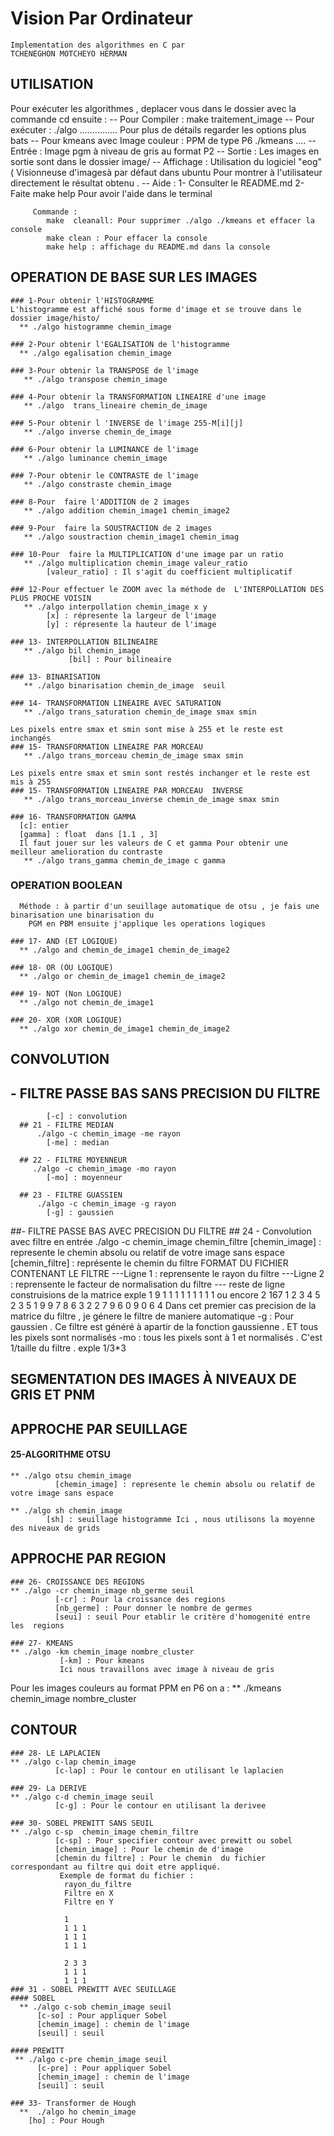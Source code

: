 # Vision Par Ordinateur 

    Implementation des algorithmes en C par 
    TCHENEGHON MOTCHEYO HERMAN 


##                 UTILISATION
Pour exécuter les algorithmes , 
  deplacer vous dans le dossier avec la commande cd ensuite :
      -- Pour Compiler : 
                    make traitement_image
      -- Pour exécuter :
                    ./algo ...............
                    Pour plus de détails regarder les options plus bats
      -- Pour kmeans avec Image couleur : PPM de type P6
                    ./kmeans ....
      -- Entrée : 
                    Image pgm à niveau de gris au format P2
      -- Sortie : 
                    Les images en sortie sont dans le dossier image/
      -- Affichage : 
                    Utilisation du logiciel "eog" ( Visionneuse d'imagesà par défaut dans ubuntu Pour montrer à l'utilisateur directement
                    le résultat obtenu .
      -- Aide : 
                1- Consulter le README.md
                2- Faite make help Pour avoir l'aide dans le terminal

         Commande :
            make  cleanall: Pour supprimer ./algo ./kmeans et effacer la console
            make clean : Pour effacer la console
            make help : affichage du README.md dans la console

##                 OPERATION DE BASE SUR LES IMAGES

    ### 1-Pour obtenir l'HISTOGRAMME
    L'histogramme est affiché sous forme d'image et se trouve dans le dossier image/histo/
      ** ./algo histogramme chemin_image

    ### 2-Pour obtenir l'EGALISATION de l'histogramme
      ** ./algo egalisation chemin_image

    ### 3-Pour obtenir la TRANSPOSE de l'image
       ** ./algo transpose chemin_image

    ### 4-Pour obtenir la TRANSFORMATION LINEAIRE d'une image 
       ** ./algo  trans_lineaire chemin_de_image

    ### 5-Pour obtenir l 'INVERSE de l'image 255-M[i][j]
       ** ./algo inverse chemin_de_image

    ### 6-Pour obtenir la LUMINANCE de l'image 
       ** ./algo luminance chemin_image

    ### 7-Pour obtenir le CONTRASTE de l'image 
       ** ./algo constraste chemin_image

    ### 8-Pour  faire l'ADDITION de 2 images 
       ** ./algo addition chemin_image1 chemin_image2

    ### 9-Pour  faire la SOUSTRACTION de 2 images 
       ** ./algo soustraction chemin_image1 chemin_imag

    ### 10-Pour  faire la MULTIPLICATION d'une image par un ratio 
       ** ./algo multiplication chemin_image valeur_ratio
            [valeur_ratio] : Il s'agit du coefficient multiplicatif

    ### 12-Pour effectuer le ZOOM avec la méthode de  L'INTERPOLLATION DES PLUS PROCHE VOISIN
       ** ./algo interpollation chemin_image x y
            [x] : répresente la largeur de l'image
            [y] : répresente la hauteur de l'image

    ### 13- INTERPOLLATION BILINEAIRE
       ** ./algo bil chemin_image
                 [bil] : Pour bilineaire

    ### 13- BINARISATION
       ** ./algo binarisation chemin_de_image  seuil

    ### 14- TRANSFORMATION LINEAIRE AVEC SATURATION
       ** ./algo trans_saturation chemin_de_image smax smin

    Les pixels entre smax et smin sont mise à 255 et le reste est  inchangés
    ### 15- TRANSFORMATION LINEAIRE PAR MORCEAU
       ** ./algo trans_morceau chemin_de_image smax smin

    Les pixels entre smax et smin sont restés inchanger et le reste est mis à 255
    ### 15- TRANSFORMATION LINEAIRE PAR MORCEAU  INVERSE
       ** ./algo trans_morceau_inverse chemin_de_image smax smin

    ### 16- TRANSFORMATION GAMMA
      [c]: entier
      [gamma] : float  dans [1.1 , 3]
      Il faut jouer sur les valeurs de C et gamma Pour obtenir une meilleur amelioration du contraste
       ** ./algo trans_gamma chemin_de_image c gamma

  ### OPERATION BOOLEAN
      Méthode : à partir d'un seuillage automatique de otsu , je fais une binarisation une binarisation du
        PGM en PBM ensuite j'applique les operations logiques

    ### 17- AND (ET LOGIQUE) 
      ** ./algo and chemin_de_image1 chemin_de_image2
    
    ### 18- OR (OU LOGIQUE) 
      ** ./algo or chemin_de_image1 chemin_de_image2

    ### 19- NOT (Non LOGIQUE) 
      ** ./algo not chemin_de_image1 

    ### 20- XOR (XOR LOGIQUE) 
      ** ./algo xor chemin_de_image1 chemin_de_image2

##                 CONVOLUTION
  ## - FILTRE PASSE BAS SANS PRECISION DU FILTRE
            [-c] : convolution 
      ## 21 - FILTRE MEDIAN
          ./algo -c chemin_image -me rayon
            [-me] : median
      
      ## 22 - FILTRE MOYENNEUR
         ./algo -c chemin_image -mo rayon
            [-mo] : moyenneur
      
      ## 23 - FILTRE GUASSIEN
          ./algo -c chemin_image -g rayon
            [-g] : gaussien
  
  ##-  FILTRE PASSE BAS AVEC PRECISION DU FILTRE
      ## 24 - Convolution avec filtre en entrée
          ./algo -c chemin_image chemin_filtre
            [chemin_image] : represente le chemin absolu ou relatif de votre image sans espace
            [chemin_filtre] : représente le chemin du filtre
          FORMAT DU FICHIER CONTENANT LE FILTRE
          ---Ligne 1 : reprensente le rayon du filtre
          ---Ligne 2 : reprensente le facteur de normalisation du filtre
          --- reste de ligne construisions de la matrice
                 exple
                 1
                 9
                 1 1 1
                 1 1 1 
                 1 1 1
              ou encore
                 2
                 167
                 1 2 3 4 5
                 2 3 5 1 9
                 9 7 8 6 3
                 2 2 7 9 6
                 0 9 0 6 4
    Dans cet premier cas precision de la matrice du filtre , je génere le filtre de maniere automatique
            -g : Pour gaussien . Ce filtre est généré à apartir de la fonction
             gaussienne . ET tous les pixels sont normalisés
            -mo : tous les pixels sont à 1 et normalisés . C'est 1/taille du filtre . exple 1/3*3


##                 SEGMENTATION DES IMAGES À NIVEAUX DE GRIS ET PNM 
  ## APPROCHE PAR SEUILLAGE
  #### 25-ALGORITHME  OTSU
    ** ./algo otsu chemin_image 
              [chemin_image] : represente le chemin absolu ou relatif de votre image sans espace
    
    ** ./algo sh chemin_image
            [sh] : seuillage histogramme Ici , nous utilisons la moyenne des niveaux de grids
  ## APPROCHE PAR REGION
    ### 26- CROISSANCE DES REGIONS
    ** ./algo -cr chemin_image nb_germe seuil
              [-cr] : Pour la croissance des regions
              [nb_germe] : Pour donner le nombre de germes
              [seui] : seuil Pour etablir le critère d'homogenité entre les  regions
    
    ### 27- KMEANS
    ** ./algo -km chemin_image nombre_cluster
               [-km] : Pour kmeans
               Ici nous travaillons avec image à niveau de gris

  Pour les images couleurs au format PPM en P6 on a :
    ** ./kmeans chemin_image nombre_cluster

##                 CONTOUR
    ### 28- LE LAPLACIEN
    ** ./algo c-lap chemin_image
              [c-lap] : Pour le contour en utilisant le laplacien
    
    ### 29- La DERIVE
    ** ./algo c-d chemin_image seuil
              [c-g] : Pour le contour en utilisant la derivee

    ### 30- SOBEL PREWITT SANS SEUIL
    ** ./algo c-sp  chemin_image chemin_filtre
              [c-sp] : Pour specifier contour avec prewitt ou sobel
              [chemin_image] : Pour le chemin de d'image
              [chemin du filtre] : Pour le chemin  du fichier correspondant au filtre qui doit etre appliqué.
               Exemple de format du fichier :
                rayon_du_filtre
                Filtre en X 
                Filtre en Y

                1 
                1 1 1 
                1 1 1 
                1 1 1

                2 3 3
                1 1 1 
                1 1 1
    ### 31 - SOBEL PREWITT AVEC SEUILLAGE
    #### SOBEL
      ** ./algo c-sob chemin_image seuil
          [c-so] : Pour appliquer Sobel
          [chemin_image] : chemin de l'image 
          [seuil] : seuil
    
    #### PREWITT
     ** ./algo c-pre chemin_image seuil
          [c-pre] : Pour appliquer Sobel
          [chemin_image] : chemin de l'image 
          [seuil] : seuil
    
    ### 33- Transformer de Hough
      **  ./algo ho chemin_image
        [ho] : Pour Hough
